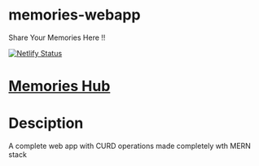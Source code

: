 # memories-webapp
Share Your Memories Here !!

[![Netlify Status](https://api.netlify.com/api/v1/badges/5dc18a82-8811-466d-b122-a6af92f14ffd/deploy-status)](https://app.netlify.com/sites/memories-hub/deploys)
# <a target="_blank" href="https://memories-hub.netlify.app/">  Memories Hub</a>

# Desciption
A complete web app with CURD operations made completely wth MERN stack
